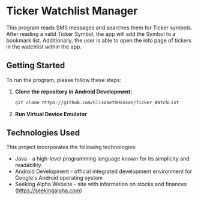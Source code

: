 # Ticker Watchlist Manager

This program reads SMS messages and searches them for Ticker symbols. After reading a valid Ticker Symbol, 
the app will add the Symbol to a bookmark list. Additionally, the user is able to open the info page of 
tickers in the watchlist within the app.

## Getting Started

To run the program, please follow these steps:

1. **Clone the repository in Android Development:**

   ```bash
   git clone https://github.com/ElisabethHassan/Ticker_WatchList
   ```

2. **Run Virtual Device Emulator**


## Technologies Used

This project incorporates the following technologies:

* Java - a high-level programming language known for its simplicity and readability.
* Android Development - official integrated development environment for Google's Android operating system
* Seeking Alpha Website - site with information on stocks and finances (https://seekingalpha.com)
